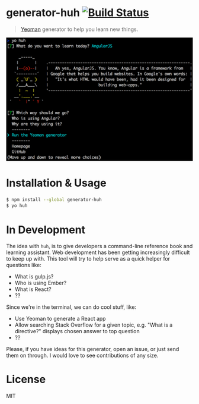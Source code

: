 # generator-huh [![Build Status](https://secure.travis-ci.org/stephenplusplus/generator-huh.png?branch=master)](https://travis-ci.org/stephenplusplus/generator-huh)

> [Yeoman](http://yeoman.io) generator to help you learn new things.

![](ss.png)

# Installation & Usage
```sh
$ npm install --global generator-huh
$ yo huh
```

# In Development
The idea with `huh`, is to give developers a command-line reference book and learning assistant. Web development has been getting increasingly difficult to keep up with. This tool will try to help serve as a quick helper for questions like:

- What is gulp.js?
- Who is using Ember?
- What is React?
- ??

Since we're in the terminal, we can do cool stuff, like:

- Use Yeoman to generate a React app
- Allow searching Stack Overflow for a given topic, e.g. "What is a directive?" displays chosen answer to top question
- ??

Please, if you have ideas for this generator, open an issue, or just send them on through. I would love to see contributions of any size.

# License

MIT
